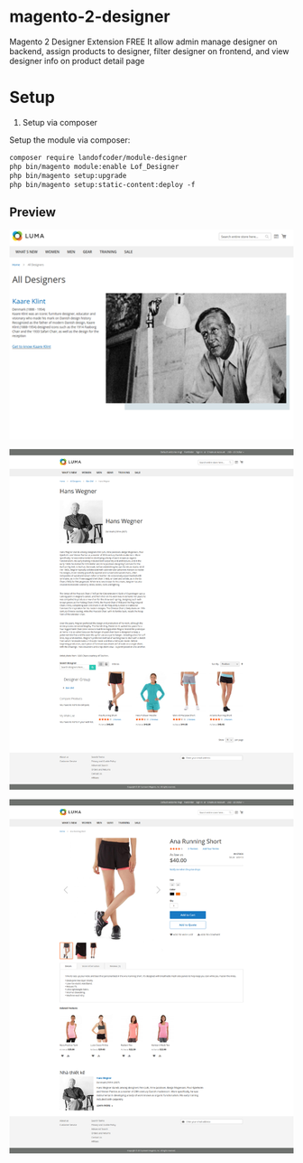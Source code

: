 # magento-2-designer

Magento 2 Designer Extension FREE
It allow admin manage designer on backend, assign products to designer, filter designer on frontend, and view designer info on product detail page

# Setup

 1. Setup via composer

Setup the module via composer:

    composer require landofcoder/module-designer
    php bin/magento module:enable Lof_Designer
    php bin/magento setup:upgrade
    php bin/magento setup:static-content:deploy -f

## Preview
![All Designer Page](images/all_designer_page.png)

![View Detail Designer Page](images/view_detail_designer_page.png)

![Designer Info on Product Page](images/product_detail_designer.png)